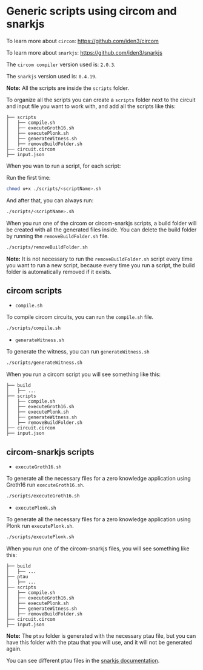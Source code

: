 # Generic scripts using circom and snarkjs

To learn more about `circom`: <https://github.com/iden3/circom>

To learn more about `snarkjs`: <https://github.com/iden3/snarkjs>

The `circom compiler` version used is: `2.0.3`.

The `snarkjs` version used is: `0.4.19`.

**Note:** All the scripts are inside the `scripts` folder.

To organize all the scripts you can create a `scripts` folder next to the circuit and input file you want to work with, and add all the scripts like this:

```text
├── scripts
│   ├── compile.sh
│   ├── executeGroth16.sh
│   ├── executePlonk.sh
│   ├── generateWitness.sh
│   ├── removeBuildFolder.sh
├── circuit.circom
├── input.json
```

When you wan to run a script, for each script:

Run the first time:

```bash
chmod u+x ./scripts/<scriptName>.sh
```

And after that, you can always run:

```bash
./scripts/<scriptName>.sh
```

When you run one of the circom or circom-snarkjs scripts, a build folder will be created with all the generated files inside. You can delete the build folder by running the `removeBuildFolder.sh` file.

```bash
./scripts/removeBuildFolder.sh
```

**Note:** It is not necessary to run the `removeBuildFolder.sh` script every time you want to run a new script, because every time you run a script, the build folder is automatically removed if it exists.

## circom scripts

- `compile.sh`

To compile circom circuits, you can run the `compile.sh` file.

```bash
./scripts/compile.sh
```

- `generateWitness.sh`

To generate the witness, you can run `generateWitness.sh`

```bash
./scripts/generateWitness.sh
```

When you run a circom script you will see something like this:

```text
├── build
│   ├── ...
├── scripts
│   ├── compile.sh
│   ├── executeGroth16.sh
│   ├── executePlonk.sh
│   ├── generateWitness.sh
│   ├── removeBuildFolder.sh
├── circuit.circom
├── input.json
```

## circom-snarkjs scripts

- `executeGroth16.sh`

To generate all the necessary files for a zero knowledge application using Groth16 run `executeGroth16.sh`.

```bash
./scripts/executeGroth16.sh
```

- `executePlonk.sh`

To generate all the necessary files for a zero knowledge application using Plonk run `executePlonk.sh`.

```bash
./scripts/executePlonk.sh
```

When you run one of the circom-snarkjs files, you will see something like this:

```text
├── build
│   ├── ...
├── ptau
│   ├── ...
├── scripts
│   ├── compile.sh
│   ├── executeGroth16.sh
│   ├── executePlonk.sh
│   ├── generateWitness.sh
│   ├── removeBuildFolder.sh
├── circuit.circom
├── input.json
```

**Note:** The `ptau` folder is generated with the necessary ptau file, but you can have this folder with the ptau that you will use, and it will not be generated again.

You can see different ptau files in the [snarkjs documentation](https://github.com/iden3/snarkjs#7-prepare-phase-2).
